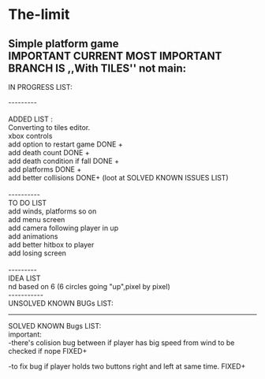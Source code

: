 # The-limit
Simple platform game<br/>
IMPORTANT CURRENT MOST IMPORTANT BRANCH IS ,,With TILES'' not main:<br/>
----------
IN PROGRESS LIST:<br/>


--------- <br/>
<br/>
ADDED LIST : <br/>
Converting to tiles editor.  <br/>
xbox controls <br/>
add option to restart game DONE +<br/>
add death count DONE +<br/>
add death condition if fall DONE +<br/>
add platforms DONE +<br/>
add better collisions DONE+ (loot at SOLVED KNOWN ISSUES LIST)<br/>
<br/>
----------<br/>
TO DO LIST<br/>
add winds, platforms so on<br/>
add menu screen <br/>
add camera following player in up<br/>
add animations<br/>
add better hitbox to player<br/>
add losing screen<br/>
<br/>
---------<br/>
IDEA LIST<br/>
nd based on 6 (6 circles going "up",pixel by pixel)<br/>
-----------<br/>
UNSOLVED KNOWN BUGs LIST:<br/>


-----------
SOLVED KNOWN Bugs LIST:<br/>
important:<br/>
-there's colision bug between if player has big speed from wind to be checked if nope FIXED+<br/>

-to fix bug if player holds two buttons right and left at same time. FIXED+ <br/>
